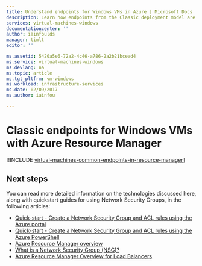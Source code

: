 ```yaml
---
title: Understand endpoints for Windows VMs in Azure | Microsoft Docs
description: Learn how endpoints from the Classic deployment model are now implemented in Resource Manager using Network Security Groups and ACL rules
services: virtual-machines-windows
documentationcenter: ''
author: iainfoulds
manager: timlt
editor: ''

ms.assetid: 5420a5e6-72a2-4c46-a786-2a2b21bcead4
ms.service: virtual-machines-windows
ms.devlang: na
ms.topic: article
ms.tgt_pltfrm: vm-windows
ms.workload: infrastructure-services
ms.date: 02/09/2017
ms.author: iainfou

---
```

# Classic endpoints for Windows VMs with Azure Resource Manager
[!INCLUDE [virtual-machines-common-endpoints-in-resource-manager](../../../includes/virtual-machines-common-endpoints-in-resource-manager.md)]

## Next steps
You can read more detailed information on the technologies discussed here, along with quickstart guides for using Network Security Groups, in the following articles:

* [Quick-start - Create a Network Security Group and ACL rules using the Azure portal](../virtual-machines-windows-nsg-quickstart-portal.md?toc=%2fazure%2fvirtual-machines%2fwindows%2ftoc.json)  
* [Quick-start - Create a Network Security Group and ACL rules using the Azure PowerShell](../virtual-machines-windows-nsg-quickstart-powershell.md?toc=%2fazure%2fvirtual-machines%2fwindows%2ftoc.json)  
* [Azure Resource Manager overview](../../azure-resource-manager/resource-group-overview.md)  
* [What is a Network Security Group (NSG)?](../../virtual-network/virtual-networks-nsg.md)  
* [Azure Resource Manager Overview for Load Balancers](../../load-balancer/load-balancer-arm.md) 

